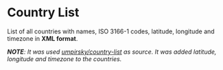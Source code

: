 # Country List
List of all countries with names, ISO 3166-1 codes, latitude, longitude and timezone in **XML format**.

_**NOTE**: It was used [umpirsky/country-list](https://github.com/umpirsky/country-list) as source. It was added latitude, longitude and timezone to the countries._
